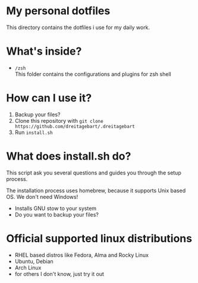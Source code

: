 # My personal dotfiles

This directory contains the dotfiles i use for my daily work.

# What's inside?

- `/zsh` \
  This folder contains the configurations and plugins for zsh shell

# How can I use it?

1. Backup your files?
2. Clone this repository with `git clone https://github.com/dreitagebart/.dreitagebart`
3. Run `install.sh`

# What does install.sh do?

This script ask you several questions and guides you through the setup process.

The installation process uses homebrew, because it supports Unix based OS. We don't need Windows!

- Installs GNU stow to your system
- Do you want to backup your files?

# Official supported linux distributions

- RHEL based distros like Fedora, Alma and Rocky Linux
- Ubuntu, Debian
- Arch Linux
- for others I don't know, just try it out

